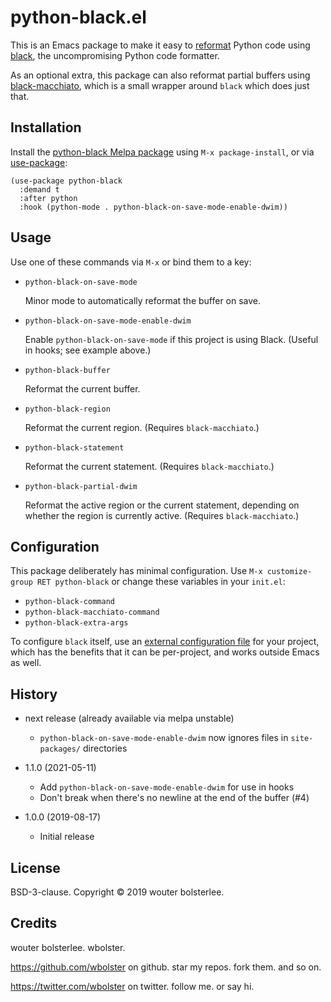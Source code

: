 python-black.el
===============

This is an Emacs package to make it easy to [reformat](https://github.com/purcell/reformatter.el) Python code using [black](https://github.com/python/black), the uncompromising Python code formatter.

As an optional extra, this package can also reformat partial buffers using [black-macchiato](https://github.com/wbolster/black-macchiato), which is a small wrapper around `black` which does just that.

Installation
------------

Install the [python-black Melpa package](https://melpa.org/#/python-black) using `M-x package-install`, or via [use-package](https://github.com/jwiegley/use-package):

``` elisp
(use-package python-black
  :demand t
  :after python
  :hook (python-mode . python-black-on-save-mode-enable-dwim))
```

Usage
-----

Use one of these commands via `M-x` or bind them to a key:

- `python-black-on-save-mode`

  Minor mode to automatically reformat the buffer on save.

- `python-black-on-save-mode-enable-dwim`

  Enable `python-black-on-save-mode` if this project is using Black. (Useful in hooks; see example above.)

- `python-black-buffer`

  Reformat the current buffer.

- `python-black-region`

  Reformat the current region. (Requires `black-macchiato`.)

- `python-black-statement`

  Reformat the current statement. (Requires `black-macchiato`.)

- `python-black-partial-dwim`

  Reformat the active region or the current statement, depending on whether the region is currently active. (Requires `black-macchiato`.)

Configuration
-------------

This package deliberately has minimal configuration. Use `M-x customize-group RET python-black` or change these variables in your `init.el`:

- `python-black-command`
- `python-black-macchiato-command`
- `python-black-extra-args`

To configure `black` itself, use an [external configuration file](https://black.readthedocs.io/en/stable/usage_and_configuration/the_basics.html#configuration-via-a-file) for your project, which has the benefits that it can be per-project, and works outside Emacs as well.

History
-------

- next release (already available via melpa unstable)

  - `python-black-on-save-mode-enable-dwim` now ignores files in
    `site-packages/` directories

- 1.1.0 (2021-05-11)

  - Add `python-black-on-save-mode-enable-dwim` for use in hooks
  - Don't break when there's no newline at the end of the buffer (#4)

- 1.0.0 (2019-08-17)

  - Initial release

License
-------

BSD-3-clause. Copyright © 2019 wouter bolsterlee.

Credits
-------

wouter bolsterlee. wbolster.

https://github.com/wbolster on github. star my repos. fork them. and so on.

https://twitter.com/wbolster on twitter. follow me. or say hi.
